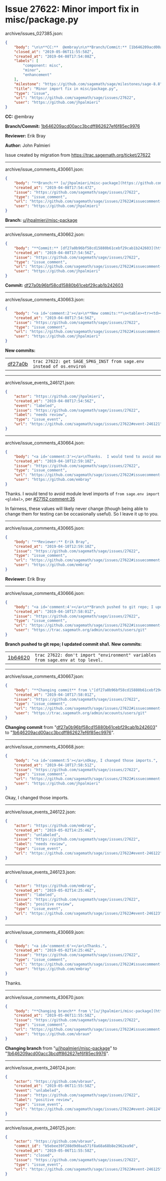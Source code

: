 # Issue 27622: Minor import fix in misc/package.py

archive/issues_027385.json:
```json
{
    "body": "\n\n**CC:**  @embray\n\n**Branch/Commit:** [1b646209acd00acc3bcdff862627ef6f85ec9976](https://github.com/sagemath/sagetrac-mirror/commit/1b646209acd00acc3bcdff862627ef6f85ec9976)\n\n**Reviewer:** Erik Bray\n\n**Author:** John Palmieri\n\nIssue created by migration from https://trac.sagemath.org/ticket/27622\n\n",
    "closed_at": "2019-05-06T11:55:58Z",
    "created_at": "2019-04-08T17:54:08Z",
    "labels": [
        "component: misc",
        "minor",
        "enhancement"
    ],
    "milestone": "https://github.com/sagemath/sage/milestones/sage-8.8",
    "title": "Minor import fix in misc/package.py",
    "type": "issue",
    "url": "https://github.com/sagemath/sage/issues/27622",
    "user": "https://github.com/jhpalmieri"
}
```


**CC:**  @embray

**Branch/Commit:** [1b646209acd00acc3bcdff862627ef6f85ec9976](https://github.com/sagemath/sagetrac-mirror/commit/1b646209acd00acc3bcdff862627ef6f85ec9976)

**Reviewer:** Erik Bray

**Author:** John Palmieri

Issue created by migration from https://trac.sagemath.org/ticket/27622





---

archive/issue_comments_430661.json:
```json
{
    "body": "**Branch:** [u/jhpalmieri/misc-package](https://github.com/sagemath/sagetrac-mirror/tree/u/jhpalmieri/misc-package)",
    "created_at": "2019-04-08T17:54:47Z",
    "issue": "https://github.com/sagemath/sage/issues/27622",
    "type": "issue_comment",
    "url": "https://github.com/sagemath/sage/issues/27622#issuecomment-430661",
    "user": "https://github.com/jhpalmieri"
}
```

**Branch:** [u/jhpalmieri/misc-package](https://github.com/sagemath/sagetrac-mirror/tree/u/jhpalmieri/misc-package)



---

archive/issue_comments_430662.json:
```json
{
    "body": "**Commit:** [df27a0b96bf58cd15880b61cebf29cab1b242603](https://github.com/sagemath/sagetrac-mirror/commit/df27a0b96bf58cd15880b61cebf29cab1b242603)",
    "created_at": "2019-04-08T17:54:56Z",
    "issue": "https://github.com/sagemath/sage/issues/27622",
    "type": "issue_comment",
    "url": "https://github.com/sagemath/sage/issues/27622#issuecomment-430662",
    "user": "https://github.com/jhpalmieri"
}
```

**Commit:** [df27a0b96bf58cd15880b61cebf29cab1b242603](https://github.com/sagemath/sagetrac-mirror/commit/df27a0b96bf58cd15880b61cebf29cab1b242603)



---

archive/issue_comments_430663.json:
```json
{
    "body": "<a id='comment:2'></a>\n**New commits:**\n<table><tr><td><a href=\"https://github.com/sagemath/sagetrac-mirror/commit/df27a0b96bf58cd15880b61cebf29cab1b242603\">df27a0b</a></td><td><code>trac 27622: get SAGE_SPKG_INST from sage.env instead of os.environ</code></td></tr></table>\n",
    "created_at": "2019-04-08T17:54:56Z",
    "issue": "https://github.com/sagemath/sage/issues/27622",
    "type": "issue_comment",
    "url": "https://github.com/sagemath/sage/issues/27622#issuecomment-430663",
    "user": "https://github.com/jhpalmieri"
}
```

<a id='comment:2'></a>
**New commits:**
<table><tr><td><a href="https://github.com/sagemath/sagetrac-mirror/commit/df27a0b96bf58cd15880b61cebf29cab1b242603">df27a0b</a></td><td><code>trac 27622: get SAGE_SPKG_INST from sage.env instead of os.environ</code></td></tr></table>




---

archive/issue_events_246121.json:
```json
{
    "actor": "https://github.com/jhpalmieri",
    "created_at": "2019-04-08T17:54:56Z",
    "event": "labeled",
    "issue": "https://github.com/sagemath/sage/issues/27622",
    "label": "needs review",
    "type": "issue_event",
    "url": "https://github.com/sagemath/sage/issues/27622#event-246121"
}
```



---

archive/issue_comments_430664.json:
```json
{
    "body": "<a id='comment:3'></a>\nThanks.  I would tend to avoid module level imports of `from sage.env import <global>`, per [#27152 comment:35](https://github.com/sagemath/sage/issues/27152#comment:35) \n\nIn fairness, these values will likely never change (though being able to change them for testing can be occasionally useful).  So I leave it up to you.",
    "created_at": "2019-04-10T12:59:10Z",
    "issue": "https://github.com/sagemath/sage/issues/27622",
    "type": "issue_comment",
    "url": "https://github.com/sagemath/sage/issues/27622#issuecomment-430664",
    "user": "https://github.com/embray"
}
```

<a id='comment:3'></a>
Thanks.  I would tend to avoid module level imports of `from sage.env import <global>`, per [#27152 comment:35](https://github.com/sagemath/sage/issues/27152#comment:35) 

In fairness, these values will likely never change (though being able to change them for testing can be occasionally useful).  So I leave it up to you.



---

archive/issue_comments_430665.json:
```json
{
    "body": "**Reviewer:** Erik Bray",
    "created_at": "2019-04-10T12:59:10Z",
    "issue": "https://github.com/sagemath/sage/issues/27622",
    "type": "issue_comment",
    "url": "https://github.com/sagemath/sage/issues/27622#issuecomment-430665",
    "user": "https://github.com/embray"
}
```

**Reviewer:** Erik Bray



---

archive/issue_comments_430666.json:
```json
{
    "body": "<a id='comment:4'></a>\n**Branch pushed to git repo; I updated commit sha1.** **New commits:**\n<table><tr><td><a href=\"https://github.com/sagemath/sagetrac-mirror/commit/1b646209acd00acc3bcdff862627ef6f85ec9976\">1b64620</a></td><td><code>trac 27622: don't import \"environment\" variables from sage.env at top level.</code></td></tr></table>\n",
    "created_at": "2019-04-10T17:58:01Z",
    "issue": "https://github.com/sagemath/sage/issues/27622",
    "type": "issue_comment",
    "url": "https://github.com/sagemath/sage/issues/27622#issuecomment-430666",
    "user": "https://trac.sagemath.org/admin/accounts/users/git"
}
```

<a id='comment:4'></a>
**Branch pushed to git repo; I updated commit sha1.** **New commits:**
<table><tr><td><a href="https://github.com/sagemath/sagetrac-mirror/commit/1b646209acd00acc3bcdff862627ef6f85ec9976">1b64620</a></td><td><code>trac 27622: don't import "environment" variables from sage.env at top level.</code></td></tr></table>




---

archive/issue_comments_430667.json:
```json
{
    "body": "**Changing commit** from \"[df27a0b96bf58cd15880b61cebf29cab1b242603](https://github.com/sagemath/sagetrac-mirror/commit/df27a0b96bf58cd15880b61cebf29cab1b242603)\" to \"[1b646209acd00acc3bcdff862627ef6f85ec9976](https://github.com/sagemath/sagetrac-mirror/commit/1b646209acd00acc3bcdff862627ef6f85ec9976)\".",
    "created_at": "2019-04-10T17:58:01Z",
    "issue": "https://github.com/sagemath/sage/issues/27622",
    "type": "issue_comment",
    "url": "https://github.com/sagemath/sage/issues/27622#issuecomment-430667",
    "user": "https://trac.sagemath.org/admin/accounts/users/git"
}
```

**Changing commit** from "[df27a0b96bf58cd15880b61cebf29cab1b242603](https://github.com/sagemath/sagetrac-mirror/commit/df27a0b96bf58cd15880b61cebf29cab1b242603)" to "[1b646209acd00acc3bcdff862627ef6f85ec9976](https://github.com/sagemath/sagetrac-mirror/commit/1b646209acd00acc3bcdff862627ef6f85ec9976)".



---

archive/issue_comments_430668.json:
```json
{
    "body": "<a id='comment:5'></a>\nOkay, I changed those imports.",
    "created_at": "2019-04-10T17:58:51Z",
    "issue": "https://github.com/sagemath/sage/issues/27622",
    "type": "issue_comment",
    "url": "https://github.com/sagemath/sage/issues/27622#issuecomment-430668",
    "user": "https://github.com/jhpalmieri"
}
```

<a id='comment:5'></a>
Okay, I changed those imports.



---

archive/issue_events_246122.json:
```json
{
    "actor": "https://github.com/embray",
    "created_at": "2019-05-02T14:25:46Z",
    "event": "unlabeled",
    "issue": "https://github.com/sagemath/sage/issues/27622",
    "label": "needs review",
    "type": "issue_event",
    "url": "https://github.com/sagemath/sage/issues/27622#event-246122"
}
```



---

archive/issue_events_246123.json:
```json
{
    "actor": "https://github.com/embray",
    "created_at": "2019-05-02T14:25:46Z",
    "event": "labeled",
    "issue": "https://github.com/sagemath/sage/issues/27622",
    "label": "positive review",
    "type": "issue_event",
    "url": "https://github.com/sagemath/sage/issues/27622#event-246123"
}
```



---

archive/issue_comments_430669.json:
```json
{
    "body": "<a id='comment:6'></a>\nThanks.",
    "created_at": "2019-05-02T14:25:46Z",
    "issue": "https://github.com/sagemath/sage/issues/27622",
    "type": "issue_comment",
    "url": "https://github.com/sagemath/sage/issues/27622#issuecomment-430669",
    "user": "https://github.com/embray"
}
```

<a id='comment:6'></a>
Thanks.



---

archive/issue_comments_430670.json:
```json
{
    "body": "**Changing branch** from \"[u/jhpalmieri/misc-package](https://github.com/sagemath/sagetrac-mirror/tree/u/jhpalmieri/misc-package)\" to \"[1b646209acd00acc3bcdff862627ef6f85ec9976](https://github.com/sagemath/sagetrac-mirror/commit/1b646209acd00acc3bcdff862627ef6f85ec9976)\".",
    "created_at": "2019-05-06T11:55:58Z",
    "issue": "https://github.com/sagemath/sage/issues/27622",
    "type": "issue_comment",
    "url": "https://github.com/sagemath/sage/issues/27622#issuecomment-430670",
    "user": "https://github.com/vbraun"
}
```

**Changing branch** from "[u/jhpalmieri/misc-package](https://github.com/sagemath/sagetrac-mirror/tree/u/jhpalmieri/misc-package)" to "[1b646209acd00acc3bcdff862627ef6f85ec9976](https://github.com/sagemath/sagetrac-mirror/commit/1b646209acd00acc3bcdff862627ef6f85ec9976)".



---

archive/issue_events_246124.json:
```json
{
    "actor": "https://github.com/vbraun",
    "created_at": "2019-05-06T11:55:58Z",
    "event": "unlabeled",
    "issue": "https://github.com/sagemath/sage/issues/27622",
    "label": "positive review",
    "type": "issue_event",
    "url": "https://github.com/sagemath/sage/issues/27622#event-246124"
}
```



---

archive/issue_events_246125.json:
```json
{
    "actor": "https://github.com/vbraun",
    "commit_id": "b5ebee39f288d9d0aa571f8a68a68b8e2962ea9d",
    "created_at": "2019-05-06T11:55:58Z",
    "event": "closed",
    "issue": "https://github.com/sagemath/sage/issues/27622",
    "type": "issue_event",
    "url": "https://github.com/sagemath/sage/issues/27622#event-246125"
}
```

